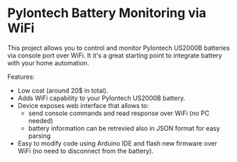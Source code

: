 # Pylontech Battery Monitoring via WiFi

This project allows you to control and monitor Pylontech US2000B batteries via console port over WiFi.
It it's a great starting point to integrate battery with your home automation.

Features:
- Low cost (around 20$ in total).
- Adds WiFi capability to your Pylontech US2000B battery.
- Device exposes web interface that allows to:
    * send console commands and read response over WiFi (no PC needed)
    * battery information can be retrevied also in JSON format for easy parsing
- Easy to modify code using Arduino IDE and flash new firmware over WiFi (no need to disconnect from the battery).
